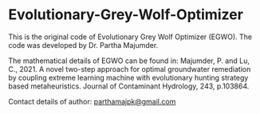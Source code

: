 # Evolutionary-Grey-Wolf-Optimizer
This is the original code of Evolutionary Grey Wolf Optimizer (EGWO).
The code was developed by Dr. Partha Majumder.

The mathematical details of EGWO can be found in: 
Majumder, P. and Lu, C., 2021. A novel two-step approach for optimal groundwater remediation by coupling extreme learning machine with evolutionary hunting strategy based metaheuristics. Journal of Contaminant Hydrology, 243, p.103864.

Contact details of author:
parthamajpk@gmail.com
